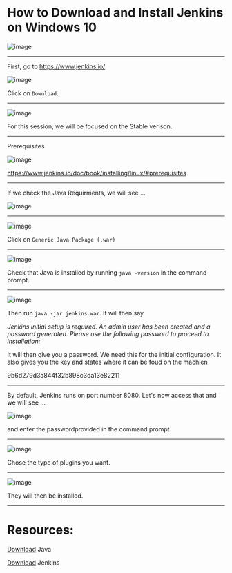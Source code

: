 # How to Download and Install Jenkins on Windows 10 

![image](https://user-images.githubusercontent.com/107522496/215102742-f7f8aa7a-3a94-4c66-ad68-03603ae0ea7f.png)

---


First, go to https://www.jenkins.io/

![image](https://user-images.githubusercontent.com/107522496/215102214-a1171779-2148-4c01-9472-e29553f4e3d5.png)

Click on `Download`.

---

![image](https://user-images.githubusercontent.com/107522496/215102960-304d7b5e-3cb8-435f-b803-71c659ce87bb.png)

For this session, we will be focused on the Stable verison. 

---

Prerequisites

![image](https://user-images.githubusercontent.com/107522496/215103196-9faf69cf-ba89-4315-b34a-1d1bce383264.png)

https://www.jenkins.io/doc/book/installing/linux/#prerequisites

---

If we check the Java Requirments, we will see ...

![image](https://user-images.githubusercontent.com/107522496/215103499-172410af-bbfc-47fc-9198-a1b8c7984526.png)


---

![image](https://user-images.githubusercontent.com/107522496/215105560-d57736cb-ddd5-4ef6-b70a-ac97dd68cc39.png)

Click on `Generic Java Package (.war)`

---

![image](https://user-images.githubusercontent.com/107522496/215110034-495c682e-bf66-4fee-af37-336dea0055d1.png)


Check that Java is installed by running `java -version` in the command prompt.

---

![image](https://user-images.githubusercontent.com/107522496/215110671-4feb45d6-cdb5-4ad8-b31c-13e4e7324540.png)

Then run `java -jar jenkins.war`. It will then say

_Jenkins initial setup is required. An admin user has been created and a password generated.
Please use the following password to proceed to installation:_

It will then give you a password. We need this for the initial configuration. It also gives you the key and states where it can be foud on the machien 

9b6d279d3a844f32b898c3da13e82211

---

By default, Jenkins runs on port number 8080. Let's now access that and we will see ...

![image](https://user-images.githubusercontent.com/107522496/215112103-81f5abd4-09f9-4d51-8332-828a03052159.png)

and enter the passwordprovided in the command prompt. 

---

![image](https://user-images.githubusercontent.com/107522496/215112321-416b95db-6b2f-4b2c-bc3a-451f089d46c0.png)

Chose the type of plugins you want.

---

![image](https://user-images.githubusercontent.com/107522496/215112736-8c400e9c-b7e8-45b2-a514-41bf08dba492.png)

They will then be installed. 





---

# Resources: 

[Download](https://www.oracle.com/java/technologies/downloads/#jdk17-windows) Java

[Download](https://www.jenkins.io/download/) Jenkins






